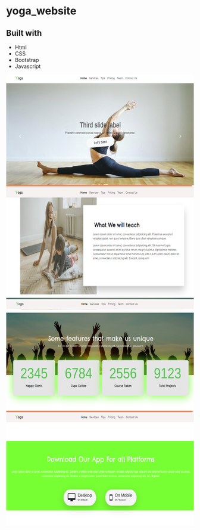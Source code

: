 # yoga_website
<h2>Built with</h2>
<p><ul>
  <li>Html</li>
  <li>CSS</li>
  <li>Bootstrap</li>
  <li>Javascript</li></ul></p>
<img src="yoga.png" height="300px">
<img src="y.png" height="300px">
<img src="1.png" height="300px">
<img src="2.png" height="300px">

